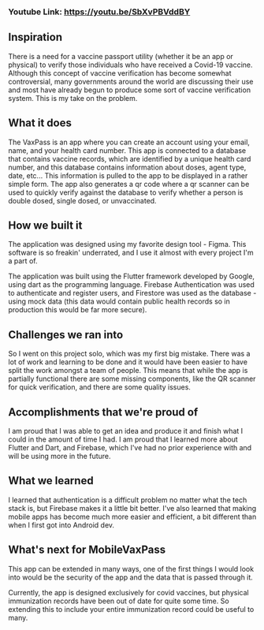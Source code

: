 ### Youtube Link: https://youtu.be/SbXvPBVddBY

## Inspiration
There is a need for a vaccine passport utility (whether it be an app or physical) to verify those individuals who have received a Covid-19 vaccine. Although this concept of vaccine verification has become somewhat controversial, many governments around the world are discussing their use and most have already begun to produce some sort of vaccine verification system. This is my take on the problem.

## What it does
The VaxPass is an app where you can create an account using your email, name, and your health card number. This app is connected to a database that contains vaccine records, which are identified by a unique health card number, and this database contains information about doses, agent type, date, etc... This information is pulled to the app to be displayed in a rather simple form. The app also generates a qr code where a qr scanner can be used to quickly verify against the database to verify whether a person is double dosed, single dosed, or unvaccinated. 

## How we built it
The application was designed using my favorite design tool - Figma. This software is so freakin' underrated, and I use it almost with every project I'm a part of.
 
The application was built using the Flutter framework developed by Google, using dart as the programming language. Firebase Authentication was used to authenticate and register users, and Firestore was used as the database - using mock data (this data would contain public health records so in production this would be far more secure). 

## Challenges we ran into
So I went on this project solo, which was my first big mistake. There was a lot of work and learning to be done and it would have been easier to have split the work amongst a team of people.  This means that while the app is partially functional there are some missing components, like the QR scanner for quick verification, and there are some quality issues. 

## Accomplishments that we're proud of
I am proud that I was able to get an idea and produce it and finish what I could in the amount of time I had. I am proud that I learned more about Flutter and Dart, and Firebase, which I've had no prior experience with and will be using more in the future. 

## What we learned
I learned that authentication is a difficult problem no matter what the tech stack is, but Firebase makes it a little bit better. I've also learned that making mobile apps has become much more easier and efficient, a bit different than when I first got into Android dev. 

## What's next for MobileVaxPass
This app can be extended in many ways, one of the first things I would look into would be the security of the app and the data that is passed through it. 

Currently, the app is designed exclusively for covid vaccines, but physical immunization records have been out of date for quite some time. So extending this to include your entire immunization record could be useful to many. 
